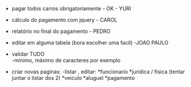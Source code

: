 - pagar todos carros obrigatoriamente - OK - YURI
- cálculo do pagamento com jquery  - CAROL
- relatório no final do pagamento - PEDRO
- editar em alguma tabela (bora escolher uma facil) -JOAO PAULO
- validar TUDO      
   -mínimo, máximo de caracteres por exemplo

- criar novas paginas:
   -listar , editar:
        *funcionario
        *juridica / fisica (tentar juntar o listar dos 2)
        *veiculo
        *aluguel
        *pagamento

